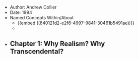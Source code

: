 - Author: Andrew Collier
- Date: 1994
- Named Concepts Within/About
	- {{embed ((640121d2-e2f6-4997-9841-30461b5491ae))}}
	-
- Chapter 1: Why Realism? Why Transcendental?
	-